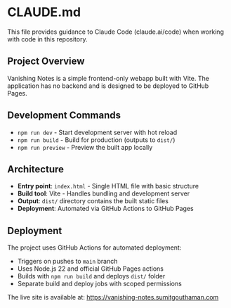 # CLAUDE.md

This file provides guidance to Claude Code (claude.ai/code) when working with code in this repository.

## Project Overview

Vanishing Notes is a simple frontend-only webapp built with Vite. The application has no backend and is designed to be deployed to GitHub Pages.

## Development Commands

- `npm run dev` - Start development server with hot reload
- `npm run build` - Build for production (outputs to `dist/`)
- `npm run preview` - Preview the built app locally

## Architecture

- **Entry point**: `index.html` - Single HTML file with basic structure
- **Build tool**: Vite - Handles bundling and development server
- **Output**: `dist/` directory contains the built static files
- **Deployment**: Automated via GitHub Actions to GitHub Pages

## Deployment

The project uses GitHub Actions for automated deployment:
- Triggers on pushes to `main` branch
- Uses Node.js 22 and official GitHub Pages actions
- Builds with `npm run build` and deploys `dist/` folder
- Separate build and deploy jobs with scoped permissions

The live site is available at: https://vanishing-notes.sumitgouthaman.com